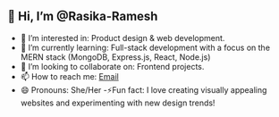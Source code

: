 ## 👋 Hi, I’m @Rasika-Ramesh
- 👀 I’m interested in: Product design & web development.
- 🌱 I’m currently learning: Full-stack development with a focus on the MERN stack (MongoDB, Express.js, React, Node.js)
- 🤝 I’m looking to collaborate on: Frontend projects.
- 📫 How to reach me: [Email](mailto:rasikaramesh1234@gmail.com)
- 😄 Pronouns: She/Her
-⚡Fun fact: I love creating visually appealing websites and experimenting with new design trends!

<!---
Rasika-Ramesh/Rasika-Ramesh is a ✨ special ✨ repository because its `README.md` (this file) appears on your GitHub profile.
You can click the Preview link to take a look at your changes.
--->
